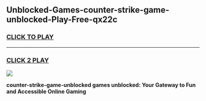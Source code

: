 
## Unblocked-Games-counter-strike-game-unblocked-Play-Free-qx22c
<h3>
<a href="https://premium76.site?title=counter-strike-game-unblocked&ref=23A">CLICK TO PLAY</a></h3>
<hr>

<h3>
<a href="https://premium76.site?title=counter-strike-game-unblocked&ref=23A">CLICK 2 PLAY</a>
  
</h3>

<a href="https://premium76.site?title=counter-strike-game-unblocked&ref=23A"><img src="https://clearcache.store/games.png"></a>


**counter-strike-game-unblocked games unblocked: Your Gateway to Fun and Accessible Online Gaming**
